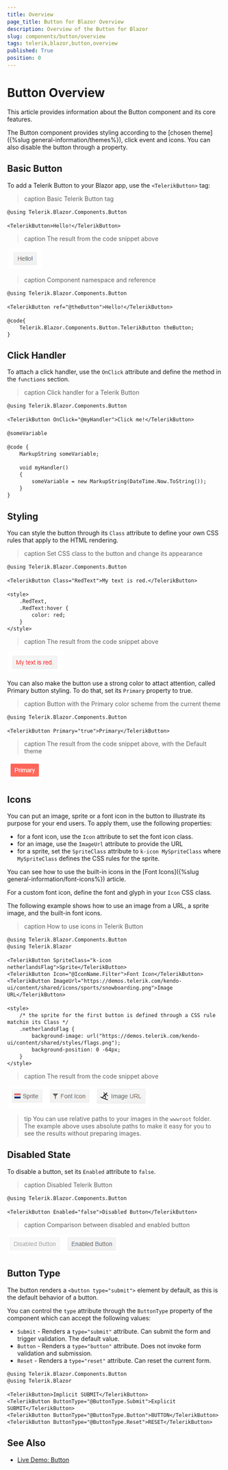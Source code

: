 ```yaml
---
title: Overview
page_title: Button for Blazor Overview
description: Overview of the Button for Blazor
slug: components/button/overview
tags: telerik,blazor,button,overview
published: True
position: 0
---
```


# Button Overview

This article provides information about the Button component and its core features.

The Button component provides styling according to the [chosen theme]({%slug general-information/themes%}), click event and icons. You can also disable the button through a property.

## Basic Button

To add a Telerik Button to your Blazor app, use the `<TelerikButton>` tag:

>caption Basic Telerik Button tag

````CSHTML
@using Telerik.Blazor.Components.Button

<TelerikButton>Hello!</TelerikButton>
````

>caption The result from the code snippet above

![](images/basic-button.png)

>caption Component namespace and reference

````CSHTML
@using Telerik.Blazor.Components.Button

<TelerikButton ref="@theButton">Hello!</TelerikButton>

@code{
	Telerik.Blazor.Components.Button.TelerikButton theButton;
}
````

## Click Handler

To attach a click handler, use the `OnClick` attribute and define the method in the `functions` section. 

>caption Click handler for a Telerik Button

````CSHTML
@using Telerik.Blazor.Components.Button

<TelerikButton OnClick="@myHandler">Click me!</TelerikButton>

@someVariable

@code {
	MarkupString someVariable;

	void myHandler()
	{
		someVariable = new MarkupString(DateTime.Now.ToString());
	}
}
````

## Styling

You can style the button through its `Class` attribute to define your own CSS rules that apply to the HTML rendering.

>caption Set CSS class to the button and change its appearance

````CSHTML
@using Telerik.Blazor.Components.Button

<TelerikButton Class="RedText">My text is red.</TelerikButton>

<style>
	.RedText,
	.RedText:hover {
		color: red;
	}
</style>
````

>caption The result from the code snippet above

![](images/red-button.png)

You can also make the button use a strong color to attact attention, called Primary button styling. To do that, set its `Primary` property to true.

>caption Button with the Primary color scheme from the current theme

````CSHTML
@using Telerik.Blazor.Components.Button

<TelerikButton Primary="true">Primary</TelerikButton>
````

>caption The result from the code snippet above, with the Default theme

![](images/primary-button.png)

## Icons

You can put an image, sprite or a font icon in the button to illustrate its purpose for your end users. To apply them, use the following properties:

* for a font icon, use the `Icon` attribute to set the font icon class.
* for an image, use the `ImageUrl` attribute to provide the URL
* for a sprite, set the `SpriteClass` attribute to `k-icon MySpriteClass` where `MySpriteClass` defines the CSS rules for the sprite.

You can see how to use the built-in icons in the [Font Icons]({%slug  general-information/font-icons%}) article.

For a custom font icon, define the font and glyph in your `Icon` CSS class.

The following example shows how to use an image from a URL, a sprite image, and the built-in font icons.

>caption How to use icons in Telerik Button

````CSHTML
@using Telerik.Blazor.Components.Button
@using Telerik.Blazor

<TelerikButton SpriteClass="k-icon netherlandsFlag">Sprite</TelerikButton>
<TelerikButton Icon="@IconName.Filter">Font Icon</TelerikButton>
<TelerikButton ImageUrl="https://demos.telerik.com/kendo-ui/content/shared/icons/sports/snowboarding.png">Image URL</TelerikButton>

<style>
    /* the sprite for the first button is defined through a CSS rule matchin its Class */
    .netherlandsFlag {
        background-image: url("https://demos.telerik.com/kendo-ui/content/shared/styles/flags.png");
        background-position: 0 -64px;
    }
</style>
````

>caption The result from the code snippet above

![](images/icon-buttons.png)

>tip You can use relative paths to your images in the `wwwroot` folder. The example above uses absolute paths to make it easy for you to see the results without preparing images.

## Disabled State

To disable a button, set its `Enabled` attribute to `false`.

>caption Disabled Telerik Button

````CSHTML
@using Telerik.Blazor.Components.Button

<TelerikButton Enabled="false">Disabled Button</TelerikButton>
````

>caption Comparison between disabled and enabled button

![](images/disabled-button.png)

## Button Type

The button renders a `<button type="submit">` element by default, as this is the default behavior of a button.

You can control the `type` attribute through the `ButtonType` property of the component which can accept the following values:

* `Submit` - Renders a `type="submit"` attribute. Can submit the form and trigger validation. The default value.
* `Button` - Renders a `type="button"` attribute. Does not invoke form validation and submission.
* `Reset` - Renders a `type="reset"` attribute. Can reset the current form.

````CSHTML
@using Telerik.Blazor.Components.Button
@using Telerik.Blazor

<TelerikButton>Implicit SUBMIT</TelerikButton>
<TelerikButton ButtonType="@ButtonType.Submit">Explicit SUBMIT</TelerikButton>
<TelerikButton ButtonType="@ButtonType.Button">BUTTON</TelerikButton>
<TelerikButton ButtonType="@ButtonType.Reset">RESET</TelerikButton>
````

## See Also

  * [Live Demo: Button](https://demos.telerik.com/blazor-ui/button/index)
   
  